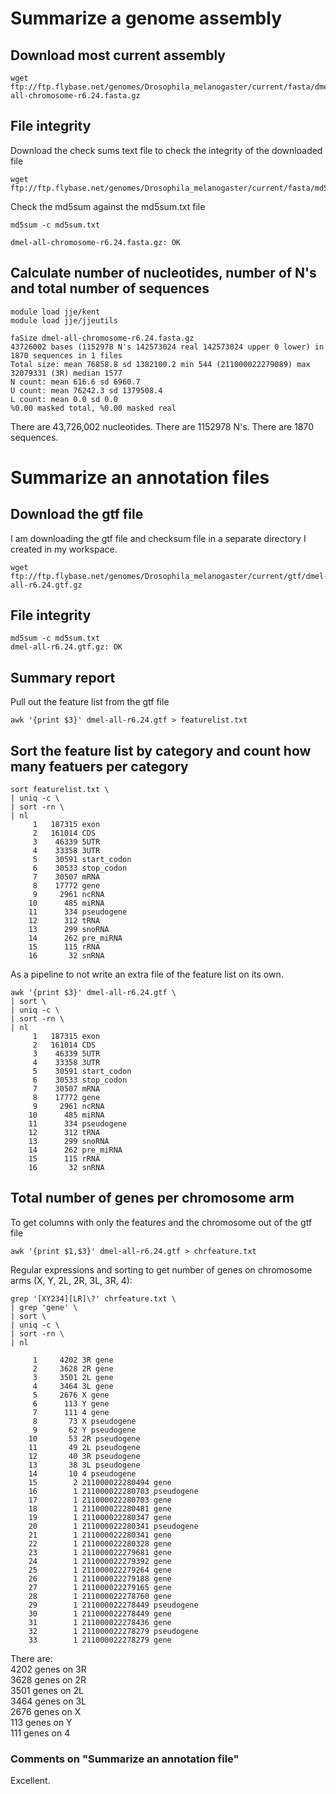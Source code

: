 # Summarize a genome assembly

## Download most current assembly

```
wget ftp://ftp.flybase.net/genomes/Drosophila_melanogaster/current/fasta/dmel-all-chromosome-r6.24.fasta.gz
```

## File integrity

Download the check sums text file to check the integrity of the downloaded file

```
wget ftp://ftp.flybase.net/genomes/Drosophila_melanogaster/current/fasta/md5sum.txt
```

Check the md5sum against the md5sum.txt file

```
md5sum -c md5sum.txt

dmel-all-chromosome-r6.24.fasta.gz: OK

```

## Calculate number of nucleotides, number of N's and total number of sequences

```
module load jje/kent
module load jje/jjeutils

faSize dmel-all-chromosome-r6.24.fasta.gz
43726002 bases (1152978 N's 142573024 real 142573024 upper 0 lower) in 1870 sequences in 1 files
Total size: mean 76858.8 sd 1382100.2 min 544 (211000022279089) max 32079331 (3R) median 1577
N count: mean 616.6 sd 6960.7
U count: mean 76242.3 sd 1379508.4
L count: mean 0.0 sd 0.0
%0.00 masked total, %0.00 masked real
```

There are 43,726,002 nucleotides. 
There are 1152978 N's. 
There are 1870 sequences.  

# Summarize an annotation files

## Download the gtf file

I am downloading the gtf file and checksum file in a separate directory I created in my workspace.

```
wget ftp://ftp.flybase.net/genomes/Drosophila_melanogaster/current/gtf/dmel-all-r6.24.gtf.gz
```

## File integrity

```
md5sum -c md5sum.txt
dmel-all-r6.24.gtf.gz: OK

```

## Summary report

Pull out the feature list from the gtf file

```
awk '{print $3}' dmel-all-r6.24.gtf > featurelist.txt
```

## Sort the feature list by category and count how many featuers per category

```
sort featurelist.txt \
| uniq -c \
| sort -rn \
| nl
     1	 187315 exon
     2	 161014 CDS
     3	  46339 5UTR
     4	  33358 3UTR
     5	  30591 start_codon
     6	  30533 stop_codon
     7	  30507 mRNA
     8	  17772 gene
     9	   2961 ncRNA
    10	    485 miRNA
    11	    334 pseudogene
    12	    312 tRNA
    13	    299 snoRNA
    14	    262 pre_miRNA
    15	    115 rRNA
    16	     32 snRNA
```

As a pipeline to not write an extra file of the feature list on its own.

```
awk '{print $3}' dmel-all-r6.24.gtf \
| sort \
| uniq -c \
| sort -rn \
| nl
     1	 187315 exon
     2	 161014 CDS
     3	  46339 5UTR
     4	  33358 3UTR
     5	  30591 start_codon
     6	  30533 stop_codon
     7	  30507 mRNA
     8	  17772 gene
     9	   2961 ncRNA
    10	    485 miRNA
    11	    334 pseudogene
    12	    312 tRNA
    13	    299 snoRNA
    14	    262 pre_miRNA
    15	    115 rRNA
    16	     32 snRNA
```

## Total number of genes per chromosome arm

To get columns with only the features and the chromosome out of the gtf file

```
awk '{print $1,$3}' dmel-all-r6.24.gtf > chrfeature.txt
```

Regular expressions and sorting to get number of genes on chromosome arms (X, Y, 2L, 2R, 3L, 3R, 4):

```
grep '[XY234][LR]\?' chrfeature.txt \
| grep 'gene' \
| sort \
| uniq -c \
| sort -rn \
| nl

     1	   4202 3R gene
     2	   3628 2R gene
     3	   3501 2L gene
     4	   3464 3L gene
     5	   2676 X gene
     6	    113 Y gene
     7	    111 4 gene
     8	     73 X pseudogene
     9	     62 Y pseudogene
    10	     53 2R pseudogene
    11	     49 2L pseudogene
    12	     40 3R pseudogene
    13	     38 3L pseudogene
    14	     10 4 pseudogene
    15	      2 211000022280494 gene
    16	      1 211000022280703 pseudogene
    17	      1 211000022280703 gene
    18	      1 211000022280481 gene
    19	      1 211000022280347 gene
    20	      1 211000022280341 pseudogene
    21	      1 211000022280341 gene
    22	      1 211000022280328 gene
    23	      1 211000022279681 gene
    24	      1 211000022279392 gene
    25	      1 211000022279264 gene
    26	      1 211000022279188 gene
    27	      1 211000022279165 gene
    28	      1 211000022278760 gene
    29	      1 211000022278449 pseudogene
    30	      1 211000022278449 gene
    31	      1 211000022278436 gene
    32	      1 211000022278279 pseudogene
    33	      1 211000022278279 gene

```

There are: </br>
4202 genes on 3R </br>
3628 genes on 2R </br>
3501 genes on 2L </br>
3464 genes on 3L </br>
2676 genes on X </br>
113 genes on Y </br>
111 genes on 4 </br>

### Comments on "Summarize an annotation file"

Excellent.

